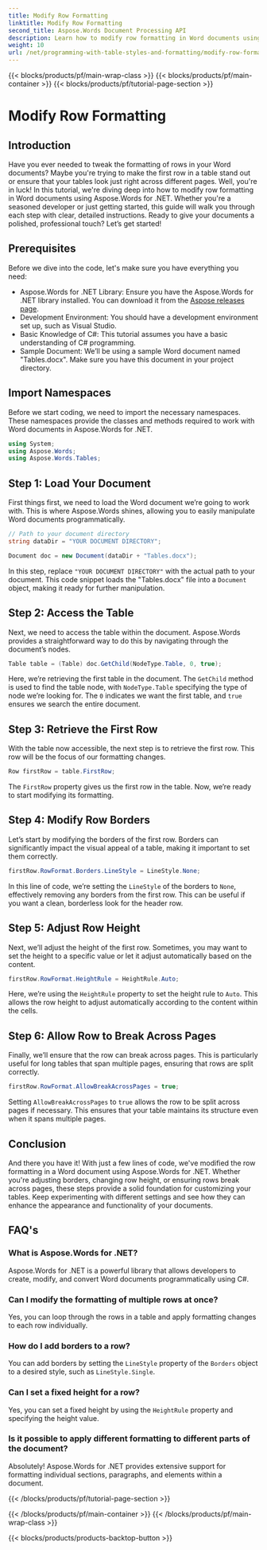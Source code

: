 ```yaml
---
title: Modify Row Formatting
linktitle: Modify Row Formatting
second_title: Aspose.Words Document Processing API
description: Learn how to modify row formatting in Word documents using Aspose.Words for .NET with our detailed step-by-step guide. Perfect for developers of all levels.
weight: 10
url: /net/programming-with-table-styles-and-formatting/modify-row-formatting/
---
```


{{< blocks/products/pf/main-wrap-class >}}
{{< blocks/products/pf/main-container >}}
{{< blocks/products/pf/tutorial-page-section >}}

# Modify Row Formatting

## Introduction

Have you ever needed to tweak the formatting of rows in your Word documents? Maybe you're trying to make the first row in a table stand out or ensure that your tables look just right across different pages. Well, you're in luck! In this tutorial, we're diving deep into how to modify row formatting in Word documents using Aspose.Words for .NET. Whether you're a seasoned developer or just getting started, this guide will walk you through each step with clear, detailed instructions. Ready to give your documents a polished, professional touch? Let’s get started!

## Prerequisites

Before we dive into the code, let's make sure you have everything you need:

- Aspose.Words for .NET Library: Ensure you have the Aspose.Words for .NET library installed. You can download it from the [Aspose releases page](https://releases.aspose.com/words/net/).
- Development Environment: You should have a development environment set up, such as Visual Studio.
- Basic Knowledge of C#: This tutorial assumes you have a basic understanding of C# programming.
- Sample Document: We’ll be using a sample Word document named "Tables.docx". Make sure you have this document in your project directory.

## Import Namespaces

Before we start coding, we need to import the necessary namespaces. These namespaces provide the classes and methods required to work with Word documents in Aspose.Words for .NET.

```csharp
using System;
using Aspose.Words;
using Aspose.Words.Tables;
```

## Step 1: Load Your Document

First things first, we need to load the Word document we’re going to work with. This is where Aspose.Words shines, allowing you to easily manipulate Word documents programmatically.

```csharp
// Path to your document directory 
string dataDir = "YOUR DOCUMENT DIRECTORY";

Document doc = new Document(dataDir + "Tables.docx");
```

In this step, replace `"YOUR DOCUMENT DIRECTORY"` with the actual path to your document. This code snippet loads the "Tables.docx" file into a `Document` object, making it ready for further manipulation.

## Step 2: Access the Table

Next, we need to access the table within the document. Aspose.Words provides a straightforward way to do this by navigating through the document’s nodes.

```csharp
Table table = (Table) doc.GetChild(NodeType.Table, 0, true);
```

Here, we’re retrieving the first table in the document. The `GetChild` method is used to find the table node, with `NodeType.Table` specifying the type of node we’re looking for. The `0` indicates we want the first table, and `true` ensures we search the entire document.

## Step 3: Retrieve the First Row

With the table now accessible, the next step is to retrieve the first row. This row will be the focus of our formatting changes.

```csharp
Row firstRow = table.FirstRow;
```

The `FirstRow` property gives us the first row in the table. Now, we’re ready to start modifying its formatting.

## Step 4: Modify Row Borders

Let’s start by modifying the borders of the first row. Borders can significantly impact the visual appeal of a table, making it important to set them correctly.

```csharp
firstRow.RowFormat.Borders.LineStyle = LineStyle.None;
```

In this line of code, we’re setting the `LineStyle` of the borders to `None`, effectively removing any borders from the first row. This can be useful if you want a clean, borderless look for the header row.

## Step 5: Adjust Row Height

Next, we’ll adjust the height of the first row. Sometimes, you may want to set the height to a specific value or let it adjust automatically based on the content.

```csharp
firstRow.RowFormat.HeightRule = HeightRule.Auto;
```

Here, we’re using the `HeightRule` property to set the height rule to `Auto`. This allows the row height to adjust automatically according to the content within the cells.

## Step 6: Allow Row to Break Across Pages

Finally, we’ll ensure that the row can break across pages. This is particularly useful for long tables that span multiple pages, ensuring that rows are split correctly.

```csharp
firstRow.RowFormat.AllowBreakAcrossPages = true;
```

Setting `AllowBreakAcrossPages` to `true` allows the row to be split across pages if necessary. This ensures that your table maintains its structure even when it spans multiple pages.

## Conclusion

And there you have it! With just a few lines of code, we've modified the row formatting in a Word document using Aspose.Words for .NET. Whether you're adjusting borders, changing row height, or ensuring rows break across pages, these steps provide a solid foundation for customizing your tables. Keep experimenting with different settings and see how they can enhance the appearance and functionality of your documents.

## FAQ's

### What is Aspose.Words for .NET?
Aspose.Words for .NET is a powerful library that allows developers to create, modify, and convert Word documents programmatically using C#.

### Can I modify the formatting of multiple rows at once?
Yes, you can loop through the rows in a table and apply formatting changes to each row individually.

### How do I add borders to a row?
You can add borders by setting the `LineStyle` property of the `Borders` object to a desired style, such as `LineStyle.Single`.

### Can I set a fixed height for a row?
Yes, you can set a fixed height by using the `HeightRule` property and specifying the height value.

### Is it possible to apply different formatting to different parts of the document?
Absolutely! Aspose.Words for .NET provides extensive support for formatting individual sections, paragraphs, and elements within a document.

{{< /blocks/products/pf/tutorial-page-section >}}

{{< /blocks/products/pf/main-container >}}
{{< /blocks/products/pf/main-wrap-class >}}

{{< blocks/products/products-backtop-button >}}

